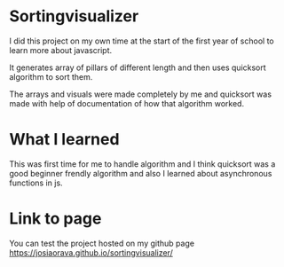 # Sortingvisualizer

I did this project on my own time at the start of the first year of school to learn more about javascript.

It generates array of pillars of different length and then uses quicksort algorithm to sort them.

The arrays and visuals were made completely by me and quicksort was made with help of documentation of how that algorithm worked.

# What I learned

This was first time for me to handle algorithm and I think quicksort was a good beginner frendly algorithm and also I learned about asynchronous functions in js.

# Link to page
You can test the project hosted on my github page https://josiaorava.github.io/sortingvisualizer/

